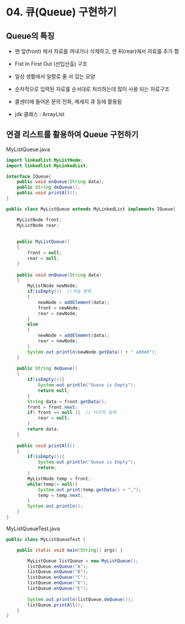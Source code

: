 # 04. 큐(Queue) 구현하기

## Queue의 특징

- 맨 앞(front) 에서 자료를 꺼내거나 삭제하고, 맨 뒤(rear)에서 자료를 추가 함

- Fist In First Out (선입선출) 구조

- 일상 생활에서 일렬로 줄 서 있는 모양

- 순차적으로 입력된 자료를 순서대로 처리하는데 많이 사용 되는 자료구조

- 콜센터에 들어온 문의 전화, 메세지 큐 등에 활용됨

- jdk 클래스 : ArrayList

## 연결 리스트를 활용하여 Queue 구헌하기

MyListQueue.java
``` java
import linkedlist.MyListNode;
import linkedlist.MyLinkedList;

interface IQueue{
	public void enQueue(String data);
	public String deQueue();
	public void printAll();
}

public class MyListQueue extends MyLinkedList implements IQueue{

	MyListNode front;
	MyListNode rear;
		
	
	public MyListQueue()
	{
		front = null;
		rear = null;
	}
	
	public void enQueue(String data)
	{
		MyListNode newNode;
		if(isEmpty())  //처음 항목
		{
			newNode = addElement(data);
			front = newNode;
			rear = newNode;
		}
		else
		{
			newNode = addElement(data);
			rear = newNode;
		}
		System.out.println(newNode.getData() + " added");
	}
	
	public String deQueue()
	{
		if(isEmpty()){
			System.out.println("Queue is Empty");
			return null;
		}
		String data = front.getData();
		front = front.next;
		if( front == null ){  // 마지막 항목
			rear = null;
		}
		return data;
	}
	
	public void printAll()
	{
		if(isEmpty()){
			System.out.println("Queue is Empty");
			return;
		}
		MyListNode temp = front;
		while(temp!= null){
			System.out.print(temp.getData() + ",");
			temp = temp.next;
		}
		System.out.println();
	}
}
```

MyListQueueTest.java
``` java
public class MyListQueueTest {

	public static void main(String[] args) {

		MyListQueue listQueue = new MyListQueue();
		listQueue.enQueue("A");
		listQueue.enQueue("B");
		listQueue.enQueue("C");
		listQueue.enQueue("D");
		listQueue.enQueue("E");
		
		System.out.println(listQueue.deQueue());
		listQueue.printAll();
	}
}
```
